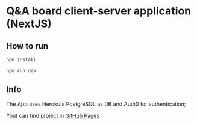 # Q&A board client-server application (NextJS)

## How to run

```bash
npm install

npm run dev
```

## Info

The App uses Heroku's PostgreSQL as DB and Auth0 for authentication;

Yout can find project in [GitHub Pages](https://qa-board.vercel.app/)
